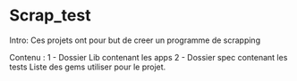 # Scrap_test
Intro: Ces projets ont pour but de creer un programme de scrapping

Contenu : 1 - Dossier Lib contenant les apps
2 - Dossier spec contenant les tests
Liste des gems utiliser pour le projet.